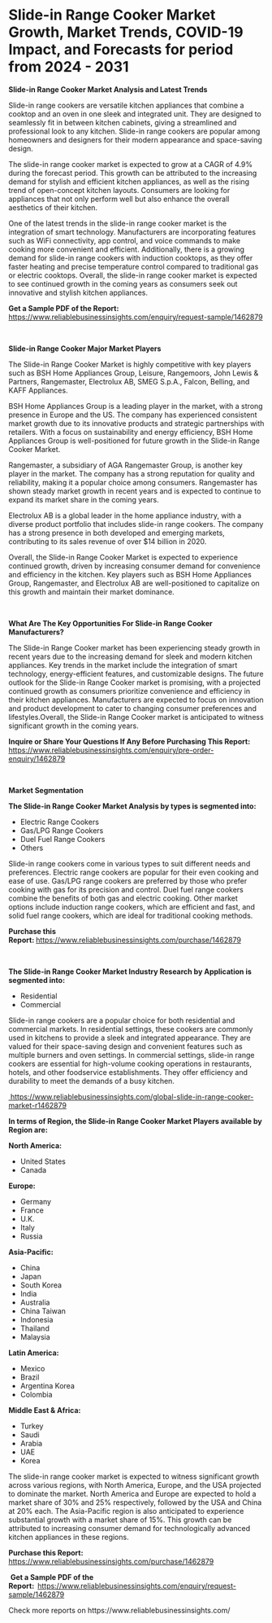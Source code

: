 <p><h1>Slide-in Range Cooker Market Growth, Market Trends, COVID-19 Impact, and Forecasts for period from 2024 - 2031</h1></p><p><strong>Slide-in Range Cooker Market Analysis and Latest Trends</strong></p>
<p><p>Slide-in range cookers are versatile kitchen appliances that combine a cooktop and an oven in one sleek and integrated unit. They are designed to seamlessly fit in between kitchen cabinets, giving a streamlined and professional look to any kitchen. Slide-in range cookers are popular among homeowners and designers for their modern appearance and space-saving design.</p><p>The slide-in range cooker market is expected to grow at a CAGR of 4.9% during the forecast period. This growth can be attributed to the increasing demand for stylish and efficient kitchen appliances, as well as the rising trend of open-concept kitchen layouts. Consumers are looking for appliances that not only perform well but also enhance the overall aesthetics of their kitchen.</p><p>One of the latest trends in the slide-in range cooker market is the integration of smart technology. Manufacturers are incorporating features such as WiFi connectivity, app control, and voice commands to make cooking more convenient and efficient. Additionally, there is a growing demand for slide-in range cookers with induction cooktops, as they offer faster heating and precise temperature control compared to traditional gas or electric cooktops. Overall, the slide-in range cooker market is expected to see continued growth in the coming years as consumers seek out innovative and stylish kitchen appliances.</p></p>
<p><strong>Get a Sample PDF of the Report:&nbsp;</strong> <a href="https://www.reliablebusinessinsights.com/enquiry/request-sample/1462879">https://www.reliablebusinessinsights.com/enquiry/request-sample/1462879</a></p>
<p>&nbsp;</p>
<p><strong>Slide-in Range Cooker Major Market Players</strong></p>
<p><p>The Slide-in Range Cooker Market is highly competitive with key players such as BSH Home Appliances Group, Leisure, Rangemoors, John Lewis & Partners, Rangemaster, Electrolux AB, SMEG S.p.A., Falcon, Belling, and KAFF Appliances.</p><p>BSH Home Appliances Group is a leading player in the market, with a strong presence in Europe and the US. The company has experienced consistent market growth due to its innovative products and strategic partnerships with retailers. With a focus on sustainability and energy efficiency, BSH Home Appliances Group is well-positioned for future growth in the Slide-in Range Cooker Market.</p><p>Rangemaster, a subsidiary of AGA Rangemaster Group, is another key player in the market. The company has a strong reputation for quality and reliability, making it a popular choice among consumers. Rangemaster has shown steady market growth in recent years and is expected to continue to expand its market share in the coming years.</p><p>Electrolux AB is a global leader in the home appliance industry, with a diverse product portfolio that includes slide-in range cookers. The company has a strong presence in both developed and emerging markets, contributing to its sales revenue of over $14 billion in 2020.</p><p>Overall, the Slide-in Range Cooker Market is expected to experience continued growth, driven by increasing consumer demand for convenience and efficiency in the kitchen. Key players such as BSH Home Appliances Group, Rangemaster, and Electrolux AB are well-positioned to capitalize on this growth and maintain their market dominance.</p></p>
<p>&nbsp;</p>
<p><strong>What Are The Key Opportunities For Slide-in Range Cooker Manufacturers?</strong></p>
<p><p>The Slide-in Range Cooker market has been experiencing steady growth in recent years due to the increasing demand for sleek and modern kitchen appliances. Key trends in the market include the integration of smart technology, energy-efficient features, and customizable designs. The future outlook for the Slide-in Range Cooker market is promising, with a projected continued growth as consumers prioritize convenience and efficiency in their kitchen appliances. Manufacturers are expected to focus on innovation and product development to cater to changing consumer preferences and lifestyles.Overall, the Slide-in Range Cooker market is anticipated to witness significant growth in the coming years.</p></p>
<p><strong>Inquire or Share Your Questions If Any Before Purchasing This Report:</strong> <a href="https://www.reliablebusinessinsights.com/enquiry/pre-order-enquiry/1462879">https://www.reliablebusinessinsights.com/enquiry/pre-order-enquiry/1462879</a></p>
<p>&nbsp;</p>
<p><strong>Market Segmentation</strong></p>
<p><strong>The Slide-in Range Cooker Market Analysis by types is segmented into:</strong></p>
<p><ul><li>Electric Range Cookers</li><li>Gas/LPG Range Cookers</li><li>Duel Fuel Range Cookers</li><li>Others</li></ul></p>
<p><p>Slide-in range cookers come in various types to suit different needs and preferences. Electric range cookers are popular for their even cooking and ease of use. Gas/LPG range cookers are preferred by those who prefer cooking with gas for its precision and control. Duel fuel range cookers combine the benefits of both gas and electric cooking. Other market options include induction range cookers, which are efficient and fast, and solid fuel range cookers, which are ideal for traditional cooking methods.</p></p>
<p><strong>Purchase this Report:&nbsp;</strong><a href="https://www.reliablebusinessinsights.com/purchase/1462879">https://www.reliablebusinessinsights.com/purchase/1462879</a></p>
<p>&nbsp;</p>
<p><strong>The Slide-in Range Cooker Market Industry Research by Application is segmented into:</strong></p>
<p><ul><li>Residential</li><li>Commercial</li></ul></p>
<p><p>Slide-in range cookers are a popular choice for both residential and commercial markets. In residential settings, these cookers are commonly used in kitchens to provide a sleek and integrated appearance. They are valued for their space-saving design and convenient features such as multiple burners and oven settings. In commercial settings, slide-in range cookers are essential for high-volume cooking operations in restaurants, hotels, and other foodservice establishments. They offer efficiency and durability to meet the demands of a busy kitchen.</p></p>
<p><a href="https://www.reliablebusinessinsights.com/global-slide-in-range-cooker-market-r1462879">&nbsp;https://www.reliablebusinessinsights.com/global-slide-in-range-cooker-market-r1462879</a></p>
<p><strong>In terms of Region, the Slide-in Range Cooker Market Players available by Region are:</strong></p>
<p>
    <p> <strong> North America: </strong>
        <ul>
            <li>United States</li>
            <li>Canada</li>
        </ul>
        </p> 
    <p> <strong> Europe: </strong>
        <ul>
            <li>Germany</li>
            <li>France</li>
            <li>U.K.</li>
            <li>Italy</li>
            <li>Russia</li>
        </ul>
        </p> 
    <p> <strong> Asia-Pacific: </strong>
        <ul>
            <li>China</li>
            <li>Japan</li>
            <li>South Korea</li>
            <li>India</li>
            <li>Australia</li>
            <li>China Taiwan</li>
            <li>Indonesia</li>
            <li>Thailand</li>
            <li>Malaysia</li>
        </ul>
        </p> 
    <p> <strong> Latin America: </strong>
        <ul>
            <li>Mexico</li>
            <li>Brazil</li>
            <li>Argentina Korea</li>
            <li>Colombia</li>
        </ul>
        </p> 
    <p> <strong> Middle East & Africa: </strong>
        <ul>
            <li>Turkey</li>
            <li>Saudi</li>
            <li>Arabia</li>
            <li>UAE</li>
            <li>Korea</li>
        </ul>
    </p>
    </p>
<p><p>The slide-in range cooker market is expected to witness significant growth across various regions, with North America, Europe, and the USA projected to dominate the market. North America and Europe are expected to hold a market share of 30% and 25% respectively, followed by the USA and China at 20% each. The Asia-Pacific region is also anticipated to experience substantial growth with a market share of 15%. This growth can be attributed to increasing consumer demand for technologically advanced kitchen appliances in these regions.</p></p>
<p><strong>Purchase this Report: </strong><a href="https://www.reliablebusinessinsights.com/purchase/1462879">https://www.reliablebusinessinsights.com/purchase/1462879</a></p>
<p>&nbsp;<strong>Get a Sample PDF of the Report:&nbsp;&nbsp;</strong><a href="https://www.reliablebusinessinsights.com/enquiry/request-sample/1462879">https://www.reliablebusinessinsights.com/enquiry/request-sample/1462879</a></p>
<p><strong></strong></p>
<p>Check more reports on https://www.reliablebusinessinsights.com/</p>